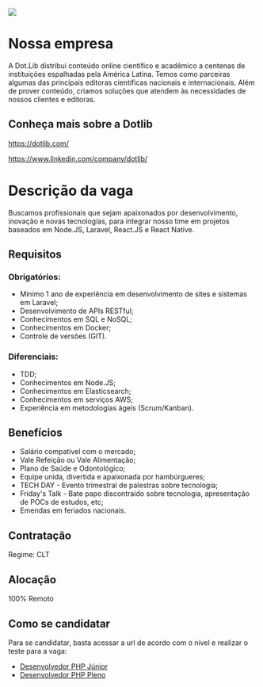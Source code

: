 [![](https://dotlib.com/theme/img/logos/logo.png)](http://www.dotlib.com)

# Nossa empresa

A Dot.Lib distribui conteúdo online científico e acadêmico a centenas de instituições espalhadas pela América Latina. Temos como parceiras algumas das principais editoras científicas nacionais e internacionais. Além de prover conteúdo, criamos soluções que atendem às necessidades de nossos clientes e editoras.

## Conheça mais sobre a Dotlib

https://dotlib.com/

https://www.linkedin.com/company/dotlib/

# Descrição da vaga

Buscamos profissionais que sejam apaixonados por desenvolvimento, inovação e novas tecnologias, para integrar nosso time em projetos baseados em Node.JS, Laravel, React.JS e React Native.

## Requisitos

### **Obrigatórios:**

- Mínimo 1 ano de experiência em desenvolvimento de sites e sistemas em Laravel;
- Desenvolvimento de APIs RESTful;
- Conhecimentos em SQL e NoSQL;
- Conhecimentos em Docker;
- Controle de versões (GIT).

### **Diferenciais:**

- TDD;
- Conhecimentos em Node.JS;
- Conhecimentos em Elasticsearch;
- Conhecimentos em serviços AWS;
- Experiência em metodologias ágeis (Scrum/Kanban).

## Benefícios

- Salário compatível com o mercado;
- Vale Refeição ou Vale Alimentação;
- Plano de Saúde e Odontológico;
- Equipe unida, divertida e apaixonada por hambúrgueres;
- TECH DAY - Evento trimestral de palestras sobre tecnologia;
- Friday's Talk - Bate papo discontraído sobre tecnologia, apresentação de POCs de estudos, etc;
- Emendas em feriados nacionais.

## Contratação

Regime: CLT

## Alocação

100% Remoto

## Como se candidatar

Para se candidatar, basta acessar a url de acordo com o nível e realizar o teste para a vaga:

- [Desenvolvedor PHP Júnior](teste-junior.md)
- [Desenvolvedor PHP Pleno](teste-pleno.md)
